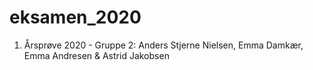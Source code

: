 # eksamen_2020
1. Årsprøve 2020 - Gruppe 2: Anders Stjerne Nielsen, Emma Damkær, Emma Andresen &amp; Astrid Jakobsen
